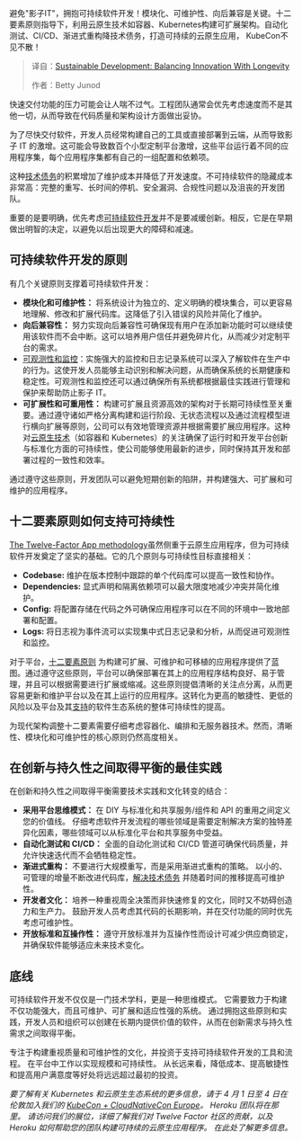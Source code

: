<!--
title: 可持续发展：在创新与持久性之间取得平衡
cover: https://cdn.thenewstack.io/media/2025/03/eb67fced-balancing2b.jpg
summary: 避免"影子IT"，拥抱可持续软件开发！模块化、可维护性、向后兼容是关键。十二要素原则指导下，利用云原生技术如容器、Kubernetes构建可扩展架构。自动化测试、CI/CD、渐进式重构降技术债务，打造可持续的云原生应用， KubeCon不见不散！
-->

避免"影子IT"，拥抱可持续软件开发！模块化、可维护性、向后兼容是关键。十二要素原则指导下，利用云原生技术如容器、Kubernetes构建可扩展架构。自动化测试、CI/CD、渐进式重构降技术债务，打造可持续的云原生应用， KubeCon不见不散！

> 译自：[Sustainable Development: Balancing Innovation With Longevity](https://thenewstack.io/sustainable-development-balancing-innovation-with-longevity/)
> 
> 作者：Betty Junod

快速交付功能的压力可能会让人喘不过气。工程团队通常会优先考虑速度而不是其他一切，从而导致在代码质量和架构设计方面做出妥协。

为了尽快交付软件，开发人员经常构建自己的工具或直接部署到云端，从而导致影子 IT 的激增。这可能会导致数百个小型定制平台激增，这些平台运行着不同的应用程序集，每个应用程序集都有自己的一组配置和依赖项。

这种[技术债务](https://thenewstack.io/how-frontend-devs-can-take-technical-debt-out-of-code/)的积累增加了维护成本并降低了开发速度。不可持续软件的隐藏成本非常高：完整的重写、长时间的停机、安全漏洞、合规性问题以及沮丧的开发团队。

重要的是要明确，优先考虑[可持续软件开发](https://thenewstack.io/ebooks/cloud-infrastructure/developers-guide-to-cloud-infrastructure-efficiency-and-sustainability/)并不是要减缓创新。相反，它是在早期做出明智的决定，以避免以后出现更大的障碍和减速。

## 可持续软件开发的原则

有几个关键原则支撑着可持续软件开发：

- **模块化和可维护性：** 将系统设计为独立的、定义明确的模块集合，可以更容易地理解、修改和扩展代码库。这降低了引入错误的风险并简化了维护。
- **向后兼容性：** 努力实现向后兼容性可确保现有用户在添加新功能时可以继续使用该软件而不会中断。这可以培养用户信任并避免碎片化，从而减少对定制平台的需求。
- [可观测性和监控](https://thenewstack.io/monitoring-vs-observability-whats-the-difference/)：实施强大的监控和日志记录系统可以深入了解软件在生产中的行为。这使开发人员能够主动识别和解决问题，从而确保系统的长期健康和稳定性。可观测性和监控还可以通过确保所有系统都根据最佳实践进行管理和保护来帮助防止影子 IT。
- **可扩展性和可重用性：** 构建可扩展且资源高效的架构对于长期可持续性至关重要。通过遵守诸如严格分离构建和运行阶段、无状态流程以及通过流程模型进行横向扩展等原则，公司可以有效地管理资源并根据需要扩展应用程序。这种对[云原生技术](https://thenewstack.io/cloud-native/)（如容器和 Kubernetes）的关注确保了运行时和开发平台创新与标准化方面的可持续性，使公司能够使用最新的进步，同时保持其开发和部署过程的一致性和效率。

通过遵守这些原则，开发团队可以避免短期创新的陷阱，并构建强大、可扩展和可维护的应用程序。

## 十二要素原则如何支持可持续性

[The Twelve-Factor App methodology](https://12factor.net/)虽然侧重于云原生应用程序，但为可持续软件开发奠定了坚实的基础。它的几个原则与可持续性目标直接相关：

- **Codebase:** 维护在版本控制中跟踪的单个代码库可以提高一致性和协作。
- **Dependencies:** 显式声明和隔离依赖项可以最大限度地减少冲突并简化维护。
- **Config:** 将配置存储在代码之外可确保应用程序可以在不同的环境中一致地部署和配置。
- **Logs:** 将日志视为事件流可以实现集中式日志记录和分析，从而促进可观测性和监控。

对于平台，[十二要素原则](https://thenewstack.io/heroku-moved-twelve-factor-apps-to-open-source-whats-next/) 为构建可扩展、可维护和可移植的应用程序提供了蓝图。通过遵守这些原则，平台可以确保部署在其上的应用程序结构良好、易于管理，并且可以根据需要进行扩展或缩减。这些原则提倡清晰的关注点分离，从而更容易更新和维护平台以及在其上运行的应用程序。这转化为更高的敏捷性、更低的风险以及平台及其[支持](https://thenewstack.io/open-source-drives-the-twelve-factor-modernization-project/)的软件生态系统的整体可持续性的提高。

为现代架构调整十二要素需要仔细考虑容器化、编排和无服务器技术。然而，清晰性、模块化和可维护性的核心原则仍然高度相关。

## 在创新与持久性之间取得平衡的最佳实践

在创新和持久性之间取得平衡需要技术实践和文化转变的结合：

- **采用平台思维模式：** 在 DIY 与标准化和共享服务/组件和 API 的重用之间定义您的价值线。 仔细考虑软件开发流程的哪些领域是需要定制解决方案的独特差异化因素，哪些领域可以从标准化平台和共享服务中受益。
- **自动化测试和 CI/CD：** 全面的自动化测试和 CI/CD 管道可确保代码质量，并允许快速迭代而不会牺牲稳定性。
- **渐进式重构：** 不要进行大规模重写，而是采用渐进式重构的策略。 以小的、可管理的增量不断改进代码库，[解决技术债务](https://thenewstack.io/how-to-persuade-your-organization-to-pay-down-technical-debt/) 并随着时间的推移提高可维护性。
- **开发者文化：** 培养一种重视周全决策而非快速修复的文化，同时又不妨碍创造力和生产力。 鼓励开发人员考虑其代码的长期影响，并在交付功能的同时优先考虑可维护性。
- **开放标准和互操作性：** 遵守开放标准并为互操作性而设计可减少供应商锁定，并确保软件能够适应未来技术变化。

## 底线

可持续软件开发不仅仅是一门技术学科，更是一种思维模式。 它需要致力于构建不仅功能强大，而且可维护、可扩展和适应性强的系统。 通过拥抱这些原则和实践，开发人员和组织可以创建在长期内提供价值的软件，从而在创新需求与持久性需求之间取得平衡。

专注于构建重视质量和可维护性的文化，并投资于支持可持续软件开发的工具和流程。 在平台中工作以实现规模和可持续性。 从长远来看，降低成本、提高敏捷性和提高用户满意度等好处将远远超过最初的投资。

*要了解有关 Kubernetes 和云原生生态系统的更多信息，请于 4 月 1 日至 4 日在伦敦加入我们的 [KubeCon + CloudNativeCon Europe](https://events.linuxfoundation.org/kubecon-cloudnativecon-europe/)。 Heroku 团队将在那里。 请访问我们的展位，详细了解我们对 Twelve Factor 社区的贡献，以及 Heroku 如何帮助您的团队构建可持续的云原生应用程序。 在此处了解更多信息。*